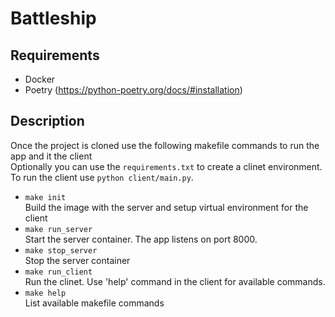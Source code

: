 # Battleship

## Requirements
- Docker
- Poetry (https://python-poetry.org/docs/#installation)

## Description
Once the project is cloned use the following makefile commands to run the app and it the client<br>
Optionally you can use the `requirements.txt` to create a clinet environment. To run the client use `python client/main.py`.

- `make init` <br>
Build the image with the server and setup virtual environment for the client
- `make run_server` <br>
Start the server container. The app listens on port 8000.
- `make stop_server` <br>
Stop the server container
- `make run_client` <br>
Run the clinet. Use 'help' command in the client for available commands.
- `make help` <br>
List available makefile commands
